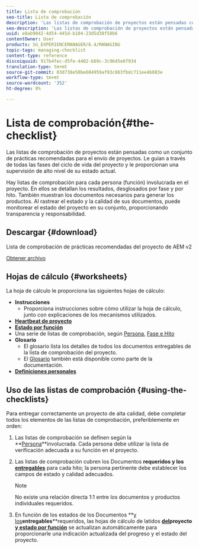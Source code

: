 ```yaml
---
title: Lista de comprobación
seo-title: Lista de comprobación
description: 'Las listas de comprobación de proyectos están pensadas como un conjunto de prácticas recomendadas para el envío de proyectos. Le guían a través de todas las fases del ciclo de vida del proyecto y le proporcionan una supervisión de alto nivel de su estado actual. '
seo-description: 'Las listas de comprobación de proyectos están pensadas como un conjunto de prácticas recomendadas para el envío de proyectos. Le guían a través de todas las fases del ciclo de vida del proyecto y le proporcionan una supervisión de alto nivel de su estado actual. '
uuid: e8ab9042-4d54-445d-b104-23d5d38f58b6
contentOwner: User
products: SG_EXPERIENCEMANAGER/6.4/MANAGING
topic-tags: managing-checklist
content-type: reference
discoiquuid: 917b4fec-d5fe-4402-b69c-3c9645e6f934
translation-type: tm+mt
source-git-commit: 03d738e50be604959af93c863fbdc711ee4b083e
workflow-type: tm+mt
source-wordcount: '352'
ht-degree: 0%

---
```



# Lista de comprobación{#the-checklist}

Las listas de comprobación de proyectos están pensadas como un conjunto de prácticas recomendadas para el envío de proyectos. Le guían a través de todas las fases del ciclo de vida del proyecto y le proporcionan una supervisión de alto nivel de su estado actual.

Hay listas de comprobación para cada persona (función) involucrada en el proyecto. En ellos se detallan los resultados, desglosados por fase y por hito. También muestran los documentos necesarios para generar los productos. Al rastrear el estado y la calidad de sus documentos, puede monitorear el estado del proyecto en su conjunto, proporcionando transparencia y responsabilidad.

## Descargar {#download}

Lista de comprobación de prácticas recomendadas del proyecto de AEM v2

[Obtener archivo](assets/aem_project_bp_checklistv2.xlsx)

## Hojas de cálculo {#worksheets}

La hoja de cálculo le proporciona las siguientes hojas de cálculo:

* **Instrucciones**
   * Proporciona instrucciones sobre cómo utilizar la hoja de cálculo, junto con explicaciones de los mecanismos utilizados.
* **[Heartbeat de proyecto](/help/managing/best-practices.md#project-heartbeat-dashboard)**
* **[Estado por función](/help/managing/best-practices.md#status-by-role)**
* Una serie de listas de comprobación, según [Persona](/help/managing/best-practices.md#persona), [Fase e Hito](/help/managing/best-practices.md#phases-and-milestones)
* **Glosario**
   * El glosario lista los detalles de todos los documentos entregables de la lista de comprobación del proyecto.
   * El [Glosario](/help/managing/best-practices-glossary.md) también está disponible como parte de la documentación.
* **[Definiciones personales](/help/managing/best-practices.md#persona)**

## Uso de las listas de comprobación {#using-the-checklists}

Para entregar correctamente un proyecto de alta calidad, debe completar todos los elementos de las listas de comprobación, preferiblemente en orden:

1. Las listas de comprobación se definen según la **[Persona](/help/managing/best-practices.md#persona)**involucrada. Cada persona debe utilizar la lista de verificación adecuada a su función en el proyecto.
1. Las listas de comprobación cubren los Documentos **[](/help/managing/best-practices.md#required-documents)**requeridos y los**[ entregables](/help/managing/best-practices.md#deliverables)** para cada hito; la persona pertinente debe establecer los campos de estado y calidad adecuados.

   >[!NOTE]
   >
   >No existe una relación directa 1:1 entre los documentos y productos individuales requeridos.

1. En función de los estados de los Documentos **[y los](/help/managing/best-practices.md#required-documents)**entregables**[](/help/managing/best-practices.md#deliverables)**requeridos, las hojas de cálculo de latidos **[del](/help/managing/best-practices.md#project-heartbeat-dashboard)**proyecto y**[ estado por función](/help/managing/best-practices.md#status-by-role)** se actualizan automáticamente para proporcionarle una indicación actualizada del progreso y el estado del proyecto.